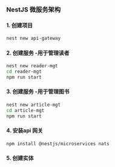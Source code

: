 ### NestJS 微服务架构

#### 1. 创建项目

```bash
nest new api-gateway
```

#### 2. 创建服务 -用于管理读者

```bash
nest new reader-mgt
cd reader-mgt
npm run start
```

#### 3. 创建服务 -用于管理图书

```bash
nest new article-mgt
cd article-mgt
npm run start
```

#### 4. 安装api 网关

```bash
npm install @nestjs/microservices nats
```

#### 5. 创建实体

```bash